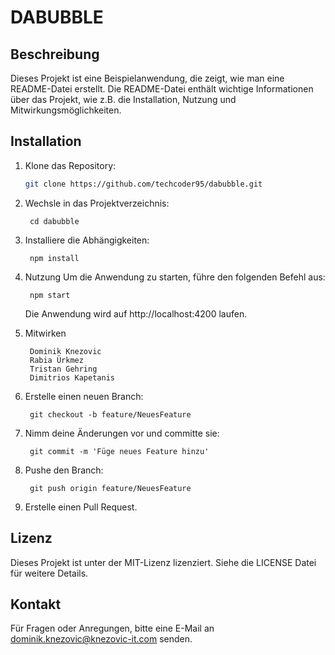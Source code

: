 # DABUBBLE

## Beschreibung

Dieses Projekt ist eine Beispielanwendung, die zeigt, wie man eine README-Datei erstellt. Die README-Datei enthält wichtige Informationen über das Projekt, wie z.B. die Installation, Nutzung und Mitwirkungsmöglichkeiten.

## Installation

1. Klone das Repository:
   ```bash
   git clone https://github.com/techcoder95/dabubble.git
   ```

2. Wechsle in das Projektverzeichnis:
    
        cd dabubble

3. Installiere die Abhängigkeiten:
    
        npm install

4. Nutzung
    Um die Anwendung zu starten, führe den folgenden Befehl aus:

        npm start

    Die Anwendung wird auf http://localhost:4200 laufen.

5. Mitwirken

        Dominik Knezovic
        Rabia Ürkmez
        Tristan Gehring
        Dimitrios Kapetanis

6. Erstelle einen neuen Branch:
        
        git checkout -b feature/NeuesFeature

7. Nimm deine Änderungen vor und committe sie:
        
        git commit -m 'Füge neues Feature hinzu'

8. Pushe den Branch:
        
        git push origin feature/NeuesFeature

9. Erstelle einen Pull Request.

## Lizenz
Dieses Projekt ist unter der MIT-Lizenz lizenziert. Siehe die LICENSE Datei für weitere Details.

## Kontakt
Für Fragen oder Anregungen, bitte eine E-Mail an dominik.knezovic@knezovic-it.com senden.
